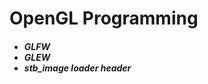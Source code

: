 # OpenGL Programming

<h5>
  <ul>
    <li>GLFW</li>
    <li>GLEW</li>
    <li>stb_image loader header</li>
  </ul>
</h5>
